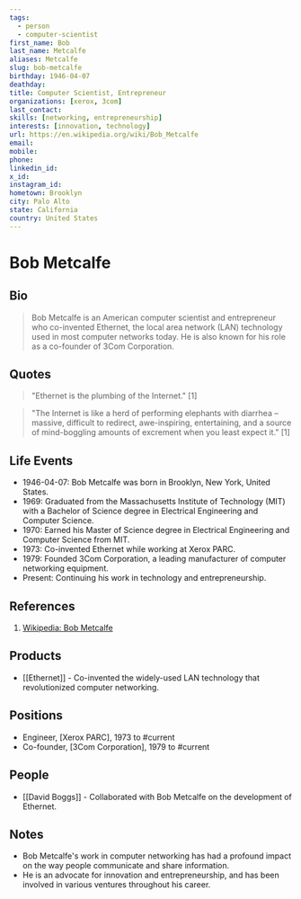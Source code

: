 ```yaml
---
tags:
  - person
  - computer-scientist
first_name: Bob
last_name: Metcalfe
aliases: Metcalfe
slug: bob-metcalfe
birthday: 1946-04-07
deathday: 
title: Computer Scientist, Entrepreneur
organizations: [xerox, 3com]
last_contact: 
skills: [networking, entrepreneurship]
interests: [innovation, technology]
url: https://en.wikipedia.org/wiki/Bob_Metcalfe
email: 
mobile: 
phone: 
linkedin_id: 
x_id: 
instagram_id: 
hometown: Brooklyn
city: Palo Alto
state: California
country: United States
---
```


# Bob Metcalfe

## Bio

> Bob Metcalfe is an American computer scientist and entrepreneur who co-invented Ethernet, the local area network (LAN) technology used in most computer networks today. He is also known for his role as a co-founder of 3Com Corporation.

## Quotes

> "Ethernet is the plumbing of the Internet." [1]

> "The Internet is like a herd of performing elephants with diarrhea – massive, difficult to redirect, awe-inspiring, entertaining, and a source of mind-boggling amounts of excrement when you least expect it." [1]

## Life Events

- 1946-04-07: Bob Metcalfe was born in Brooklyn, New York, United States.
- 1969: Graduated from the Massachusetts Institute of Technology (MIT) with a Bachelor of Science degree in Electrical Engineering and Computer Science.
- 1970: Earned his Master of Science degree in Electrical Engineering and Computer Science from MIT.
- 1973: Co-invented Ethernet while working at Xerox PARC.
- 1979: Founded 3Com Corporation, a leading manufacturer of computer networking equipment.
- Present: Continuing his work in technology and entrepreneurship.

## References

1. [Wikipedia: Bob Metcalfe](https://en.wikipedia.org/wiki/Bob_Metcalfe)

## Products

- [[Ethernet]] - Co-invented the widely-used LAN technology that revolutionized computer networking.

## Positions

- Engineer, [Xerox PARC], 1973 to #current
- Co-founder, [3Com Corporation], 1979 to #current

## People

- [[David Boggs]] - Collaborated with Bob Metcalfe on the development of Ethernet.

## Notes

- Bob Metcalfe's work in computer networking has had a profound impact on the way people communicate and share information.
- He is an advocate for innovation and entrepreneurship, and has been involved in various ventures throughout his career.
